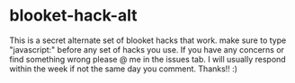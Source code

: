 # blooket-hack-alt
This is a secret alternate set of blooket hacks that work. make sure to type "javascript:" before any set of hacks you use. If you have any concerns or find something wrong please @ me in the issues tab. I will usually respond within the week if not the same day you comment. Thanks!! :)

